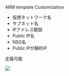 ARM template Customization

- 仮想ネットワーク名
- サブネット名
- IPアドレス範囲
- Public IP名
- NSG名
- Public IPが静的IP

定義可能


<a href="https://portal.azure.com/#create/Microsoft.Template/uri/https%3A%2F%2Fraw.githubusercontent.com%2Fkhoi-thinh%2Fhpc-edit%2Fmaster%2FNikko-HPC-Template.json"> <img src="http://azuredeploy.net/deploybutton.png"/></a>
   

